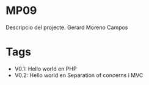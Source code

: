 # MP09

Descripcio del projecte.
Gerard Moreno Campos

# Tags

- V0.1: Hello world en PHP
- V0.2: Hello world en Separation of concerns i MVC